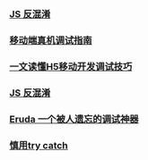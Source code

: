 ### [JS 反混淆](http://jartto.wang/2017/10/31/js-anti-aliasing/)
### [移动端真机调试指南](https://aotu.io/notes/2017/02/24/Mobile-debug/)
### [一文读懂H5移动开发调试技巧](https://juejin.im/post/5c0e34dce51d453595324d1e)
### [JS 反混淆](http://jartto.wang/2017/10/31/js-anti-aliasing/)
### [Eruda 一个被人遗忘的调试神器](https://juejin.im/post/5c15b7b7f265da613e2223c9)
### [慎用try catch](https://juejin.im/post/5c17dad7f265da611510b63f)

